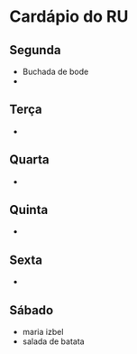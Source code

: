 # Cardápio do RU

## Segunda
- Buchada de bode
- 

## Terça
- 

## Quarta
- 

## Quinta
- 

## Sexta
- 

## Sábado

- maria izbel
- salada de batata

